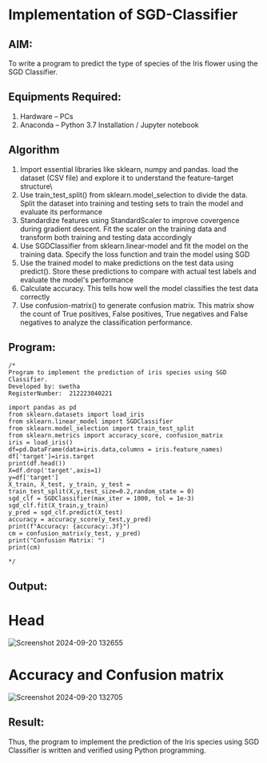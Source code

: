 # Implementation of SGD-Classifier
## AIM:
To write a program to predict the type of species of the Iris flower using the SGD Classifier.

## Equipments Required:
1. Hardware – PCs
2. Anaconda – Python 3.7 Installation / Jupyter notebook

## Algorithm
1. Import essential libraries like sklearn, numpy and pandas. load the dataset (CSV file) and explore it to understand the feature-target structure\
2. Use train_test_split() from sklearn.model_selection to divide the data. Split the dataset into training and testing sets to train the model and evaluate its performance
3. Standardize features using StandardScaler to improve covergence during gradient descent. Fit the scaler on the training data and transform both training and testing data accordingly
4. Use SGDClassifier from sklearn.linear-model and fit the model on the training data. Specify the loss function and train the model using SGD
5. Use the trained model to make predictions on the test data using predict(). Store these predictions to compare with actual test labels and evaluate the model's performance
6. Calculate accuracy. This tells how well the model classifies the test data correctly
7. Use confusion-matrix() to generate confusion matrix. This matrix show the count of True positives, False positives, True negatives and False negatives to analyze the classification performance.

## Program:
```
/*
Program to implement the prediction of iris species using SGD Classifier.
Developed by: swetha
RegisterNumber:  212223040221

import pandas as pd
from sklearn.datasets import load_iris
from sklearn.linear_model import SGDClassifier
from sklearn.model_selection import train_test_split
from sklearn.metrics import accuracy_score, confusion_matrix
iris = load_iris()
df=pd.DataFrame(data=iris.data,columns = iris.feature_names)
df['target']=iris.target
print(df.head())
X=df.drop('target',axis=1)
y=df['target']
X_train, X_test, y_train, y_test = train_test_split(X,y,test_size=0.2,random_state = 0)
sgd_clf = SGDClassifier(max_iter = 1000, tol = 1e-3)
sgd_clf.fit(X_train,y_train)
y_pred = sgd_clf.predict(X_test)
accuracy = accuracy_score(y_test,y_pred)
print(f"Accuracy: {accuracy:.3f}")
cm = confusion_matrix(y_test, y_pred)
print("Confusion Matrix: ")
print(cm)

*/
```

## Output:
# Head

![Screenshot 2024-09-20 132655](https://github.com/user-attachments/assets/42c2c25f-b995-4ea4-a740-146df4243967)

# Accuracy and Confusion matrix

![Screenshot 2024-09-20 132705](https://github.com/user-attachments/assets/7c84dade-7112-4300-9d6e-fe26f737b7c6)


## Result:
Thus, the program to implement the prediction of the Iris species using SGD Classifier is written and verified using Python programming.

